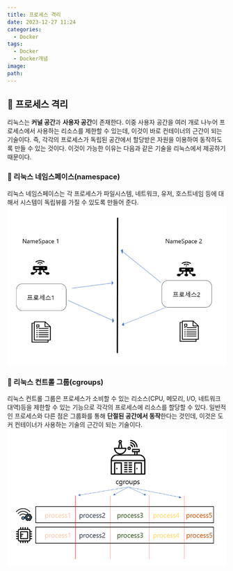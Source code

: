 ```yaml
---
title: 프로세스 격리
date: 2023-12-27 11:24
categories:
  - Docker
tags:
  - Docker
  - Docker개념
image: 
path:
---
```


## 🌈 프로세스 격리
리눅스는 **커널 공간**과 **사용자 공간**이 존재한다. 이중 사용자 공간을 여러 개로 나누어 프로세스에서 사용하는 리소스를 제한할 수 있는데, 이것이 바로 컨테이너의 근간이 되는 기술이다.
즉, 각각의 프로세스가 독립된 공간에서 할당받은 자원을 이용하여 동작하도록 만들 수 있는 것이다.
이것이 가능한 이유는 다음과 같은 기술을 리눅스에서 제공하기 때문이다.

### 📌 리눅스 네임스페이스(namespace)
리눅스 네임스페이스는 각 프로세스가 파일시스템, 네트워크, 유저, 호스트네임 등에 대해서 시스템이 독립뷰를 가질 수 있도록 만들어 준다.
![](/assets/img/IMG/Docker/namespace.png)

### 📌 리눅스 컨트롤 그룹(cgroups)
리눅스 컨트롤 그룹은 프로세스가 소비할 수 있는 리소스(CPU, 메모리, I/O, 네트워크 대역)등을 제한할 수 있는 기능으로 각각의 프로세스에 리소스를 할당할 수 있다. 일반적인 프로세스와 다른 점은 그룹화를 통해 **단절된 공간에서 동작**한다는 것인데, 이것은 도커 컨테이너가 사용하는 기술의 근간이 되는 기술이다.
![](/assets/img/IMG/Docker/cgroups.png)

